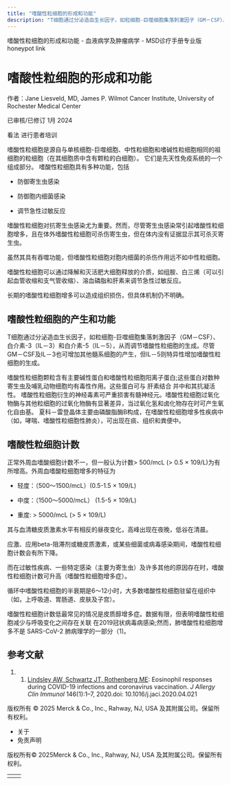 ```yaml
---
title: "嗜酸性粒细胞的形成和功能"
description: "T细胞通过分泌造血生长因子，如粒细胞-巨噬细胞集落刺激因子（GM－CSF）、白介素-3（IL－3）和白介素-5（IL－5），从而调节嗜酸性粒细胞的生成。尽管GM－CSF及IL－3也可增加其他髓系细胞的产生，但IL－5则特异性增加嗜酸性粒细胞的生成。"
---
```


﻿嗜酸性粒细胞的形成和功能 \- 血液病学及肿瘤病学 \- MSD诊疗手册专业版 honeypot link

# 嗜酸性粒细胞的形成和功能

作者：Jane Liesveld, MD, James P. Wilmot Cancer Institute, University of Rochester Medical Center

已审核/已修订 1月 2024

看法 进行患者培训

嗜酸性粒细胞是源自与单核细胞-巨噬细胞、中性粒细胞和嗜碱性粒细胞相同的祖细胞的粒细胞（在其细胞质中含有颗粒的白细胞）。 它们是先天性免疫系统的一个组成部分。 嗜酸性粒细胞具有多种功能，包括

- 防御寄生虫感染

- 防御胞内细菌感染

- 调节急性过敏反应


嗜酸性粒细胞对抗寄生虫感染尤为重要。然而，尽管寄生虫感染常引起嗜酸性粒细胞增多，且在体外嗜酸性粒细胞可杀伤寄生虫，但在体内没有证据显示其可杀灭寄生虫。

虽然其具有吞噬功能，但嗜酸性粒细胞对胞内细菌的杀伤作用远不如中性粒细胞。

嗜酸性粒细胞可以通过降解和灭活肥大细胞释放的介质，如组胺、白三烯（可以引起血管收缩和支气管收缩）、溶血磷脂和肝素来调节急性过敏反应。

长期的嗜酸性粒细胞增多可以造成组织损伤，但具体机制仍不明确。

## 嗜酸性粒细胞的产生和功能

T细胞通过分泌造血生长因子，如粒细胞-巨噬细胞集落刺激因子（GM－CSF）、白介素-3（IL－3）和白介素-5（IL－5），从而调节嗜酸性粒细胞的生成。尽管GM－CSF及IL－3也可增加其他髓系细胞的产生，但IL－5则特异性增加嗜酸性粒细胞的生成。

嗜酸性粒细胞颗粒含有主要碱性蛋白和嗜酸性粒细胞阳离子蛋白;这些蛋白对数种寄生虫及哺乳动物细胞均有毒性作用。这些蛋白可与 肝素结合 并中和其抗凝活性。 嗜酸性粒细胞衍生的神经毒素可严重损害有髓神经元。嗜酸性粒细胞过氧化物酶与其他粒细胞的过氧化物酶有显著差异，当过氧化氢和卤化物存在时可产生氧化自由基。 夏科－雷登晶体主要由磷酸脂酶B构成，在嗜酸性粒细胞增多性疾病中（如，哮喘、嗜酸性粒细胞性肺炎），可出现在痰、组织和粪便中。

## 嗜酸性粒细胞计数

正常外周血嗜酸细胞计数不一，但一般认为计数\> 500/mcL (> 0.5 × 109/L)为有所增高。外周血嗜酸粒细胞增多的特征为

- 轻度：（500～1500/mcL）(0.5-1.5 × 109/L)

- 中度：（1500～5000/mcL） (1.5-5 × 109/L)

- 重度: \> 5000/mcL (> 5 × 109/L)


其与血清糖皮质激素水平有相反的昼夜变化，高峰出现在夜晚，低谷在清晨。

应激、应用beta-阻滞剂或糖皮质激素，或某些细菌或病毒感染期间，嗜酸性粒细胞计数会有所下降。

而在过敏性疾病、一些特定感染（主要为寄生虫）及许多其他的原因存在时，嗜酸性粒细胞计数可升高（嗜酸性粒细胞增多症）。

循环中嗜酸性粒细胞的半衰期是6～12小时，大多数嗜酸性粒细胞驻留在组织中（如，上呼吸道、胃肠道、皮肤及子宫）。

嗜酸性粒细胞计数低最常见的情况是皮质醇增多症。数据有限，但表明嗜酸性粒细胞减少与呼吸变化之间存在关联 在2019冠状病毒病感染;然而，肺嗜酸性粒细胞增多不是 SARS-CoV-2 肺病理学的一部分（1)。

## 参考文献

1. 1. [Lindsley AW, Schwartz JT, Rothenberg ME](https://pubmed.ncbi.nlm.nih.gov/32344056/): Eosinophil responses during COVID-19 infections and coronavirus vaccination. _J Allergy Clin Immunol_ 146(1):1–7, 2020.doi: 10.1016/j.jaci.2020.04.021




版权所有 © 2025
Merck & Co., Inc., Rahway, NJ, USA 及其附属公司。保留所有权利。

- 关于
- 免责声明

版权所有© 2025Merck & Co., Inc., Rahway, NJ, USA 及其附属公司。保留所有权利。

|     |     |
| --- | --- |
|  |  |